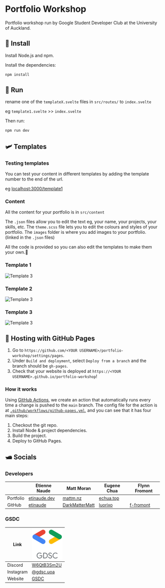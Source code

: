 # Portfolio Workshop

Portfolio workshop run by Google Student Developer Club at the University of Auckland.

## 🚗 Install

Install Node.js and npm.

Install the dependencies:

```bash
npm install
```

## 👟 Run

rename one of the `templateX.svelte` files in `src/routes/` to `index.svelte`

eg `template1.svelte` >> `index.svelte`

Then run:

```bash
npm run dev
```

## 🛩️ Templates

### Testing templates

You can test your content in different templates by adding the template number to the end of the url.

eg [localhost:3000/template1](localhost:3000/template1)

### Content

All the content for your portfolio is in `src/content`

The `.json` files allow you to edit the text eg, your name, your projects, your skills, etc.
The `theme.scss` file lets you to edit the colours and styles of your portfolio.
The `images` folder is where you add images to your portfolio. (linked in the `.json` files)

All the code is provided so you can also edit the templates to make them your own.🙂

### Template 1

![Template 3](./resources/template1.gif)

### Template 2

![Template 3](./resources/template2.gif)

### Template 3

![Template 3](./resources/template3.gif)

## 🚀 Hosting with GitHub Pages

1. Go to `https://github.com/<YOUR USERNAME>/portfolio-workshop/settings/pages`.
1. Under `Build and deployment`, select `Deploy from a branch` and the branch should be `gh-pages`.
1. Check that your website is deployed at `https://<YOUR USERNAME>.github.io/portfolio-workshop`!

### How it works

Using [GitHub Actions](https://github.com/features/actions), we create an action that automatically runs every time a change is pushed to the `main` branch. The config file for the action is at [`.github/workflows/github-pages.yml`](.github/workflows/github-pages.yml), and you can see that it has four main steps:

1. Checkout the git repo.
1. Install Node & project dependencies.
1. Build the project.
1. Deploy to GitHub Pages.

## 🛥️ Socials

### Developers

|           | Etienne Naude                           | Matt Moran                                          | Eugene Chua                           | Flynn Fromont                             |
| --------- | --------------------------------------- | --------------------------------------------------- | ------------------------------------- | ----------------------------------------- |
| Portfolio | [etinaude.dev](https://etinaude.dev)    | [mattm.nz](https://mattm.nz/)                       | [echua.top](https://echua.top)        |                                           |
| GitHub    | [etinaude](https://github.com/etinaude) | [DarkMatterMatt](https://github.com/DarkMatterMatt) | [luorixo](https://github.com/luorixo) | [f-fromont](https://github.com/f-fromont) |

### GSDC

| Link      | <img width="100px" src="./resources/gdsc%20logo.webp">         |
| --------- | -------------------------------------------------------------- |
| Discord   | [W6QtB3Sm2U](https://discord.gg/W6QtB3Sm2U)                    |
| Instagram | [@gdsc.uoa](https://www.instagram.com/gdsc.uoa/)               |
| Website   | [GSDC](https://gdsc.community.dev/the-university-of-auckland/) |
